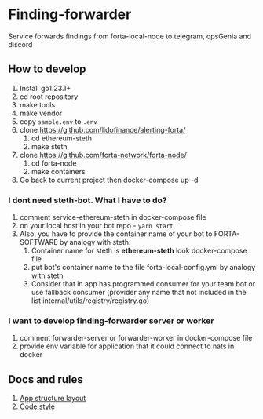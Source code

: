 # Finding-forwarder
Service forwards findings from forta-local-node to telegram, opsGenia and discord

 ## How to develop
 1. Install go1.23.1+
 2. cd root repository
 3. make tools
 4. make vendor
 5. copy `sample.env` to `.env` 
 6. clone https://github.com/lidofinance/alerting-forta/
    1. cd ethereum-steth
    2. make steth
 7. clone https://github.com/forta-network/forta-node/
    1. cd forta-node
    2. make containers
 8. Go back to current project then docker-compose up -d

### I dont need steth-bot. What I have to do?
1. comment service-ethereum-steth in docker-compose file
2. on your local host in your bot repo - ```yarn start```
3. Also, you have to provide the container name of your bot to FORTA-SOFTWARE by analogy with steth:
   1. Container name for steth is **ethereum-steth** look docker-compose file
   2. put bot's container name to the file forta-local-config.yml by analogy with steth
   3. Consider that in app has programmed consumer for your team bot or use fallback consumer 
      (provider any name that not included in the list internal/utils/registry/registry.go)

### I want to develop finding-forwarder server or worker
1. comment forwarder-server or forwarder-worker in docker-compose file
2. provide env variable for application that it could connect to nats in docker

## Docs and rules
1. [App structure layout](./docs/structure.md)
2. [Code style](./docs/code_style.md)